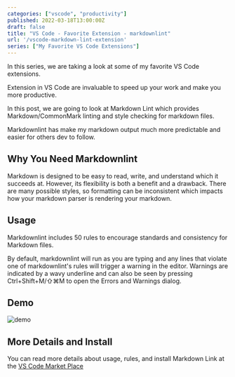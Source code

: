 ```yaml
---
categories: ["vscode", "productivity"]
published: 2022-03-18T13:00:00Z
draft: false
title: "VS Code - Favorite Extension - markdownlint"
url: '/vscode-markdown-lint-extension'
series: ["My Favorite VS Code Extensions"]
---
```


In this series, we are taking a look at some of my favorite VS Code extensions.

Extension in VS Code are invaluable to speed up your work and make you more productive.

In this post, we are going to look at Markdown Lint which provides Markdown/CommonMark linting and style checking for markdown files.

Markdownlint has make my markdown output much more predictable and easier for others dev to follow.

<!--more-->

## Why You Need Markdownlint

Markdown is designed to be easy to read, write, and understand which it succeeds at.  However, its flexibility is both a benefit and a drawback. There are many possible styles, so formatting can be inconsistent which impacts how your markdown parser is rendering your markdown.

## Usage

Markdownlint includes 50 rules to encourage standards and consistency for Markdown files.

By default, markdownlint will run as you are typing and any lines that violate one of markdownlint's rules will trigger a warning in the editor. Warnings are indicated by a wavy underline and can also be seen by pressing Ctrl+Shift+M/⇧⌘M to open the Errors and Warnings dialog.

## Demo

![demo](/images/vscode-extensions/markdown-lint/demo.png)

## More Details and Install

You can read more details about usage, rules, and install Markdown Link at the [VS Code Market Place](https://marketplace.visualstudio.com/items?itemName=DavidAnson.vscode-markdownlint)
